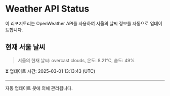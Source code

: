 
# Weather API Status

이 리포지토리는 OpenWeather API를 사용하여 서울의 날씨 정보를 자동으로 업데이트합니다.

## 현재 서울 날씨
> 서울의 현재 날씨: overcast clouds, 온도: 8.21°C, 습도: 49%

⏳ 업데이트 시간: 2025-03-01 13:13:43 (UTC)

---
자동 업데이트 봇에 의해 관리됩니다.
